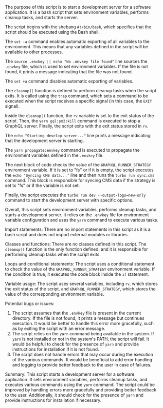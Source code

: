 The purpose of this script is to start a development server for a software application. It is a bash script that sets environment variables, performs cleanup tasks, and starts the server.

The script begins with the shebang `#!/bin/bash`, which specifies that the script should be executed using the Bash shell.

The `set -a` command enables automatic exporting of all variables to the environment. This means that any variables defined in the script will be available to other processes.

The `source .envkey || echo "No .envkey file found"` line sources the `.envkey` file, which is used to set environment variables. If the file is not found, it prints a message indicating that the file was not found.

The `set +a` command disables automatic exporting of variables.

The `cleanup()` function is defined to perform cleanup tasks when the script exits. It is called using the `trap` command, which sets a command to be executed when the script receives a specific signal (in this case, the `EXIT` signal).

Inside the `cleanup()` function, the `rv` variable is set to the exit status of the script. Then, the `yarn gql:pm2:kill` command is executed to stop a GraphQL server. Finally, the script exits with the exit status stored in `rv`.

The `echo "Starting develop server..."` line prints a message indicating that the development server is starting.

The `yarn propagate:envkey` command is executed to propagate the environment variables defined in the `.envkey` file.

The next block of code checks the value of the `GRAPHQL_RUNNER_STRATEGY` environment variable. If it is set to "fs" or if it is empty, the script executes the `echo "Syncing CMS data..."` line and then runs the `turbo run sync:cms` command. This block is responsible for syncing CMS data if the strategy is set to "fs" or if the variable is not set.

Finally, the script executes the `turbo run dev --output-logs=new-only` command to start the development server with specific options.

Overall, this script sets environment variables, performs cleanup tasks, and starts a development server. It relies on the `.envkey` file for environment variable configuration and uses the `yarn` command to execute various tasks.

Import statements: There are no import statements in this script as it is a bash script and does not import external modules or libraries.

Classes and functions: There are no classes defined in this script. The `cleanup()` function is the only function defined, and it is responsible for performing cleanup tasks when the script exits.

Loops and conditional statements: The script uses a conditional statement to check the value of the `GRAPHQL_RUNNER_STRATEGY` environment variable. If the condition is true, it executes the code block inside the `if` statement.

Variable usage: The script uses several variables, including `rv`, which stores the exit status of the script, and `GRAPHQL_RUNNER_STRATEGY`, which stores the value of the corresponding environment variable.

Potential bugs or issues: 
1. The script assumes that the `.envkey` file is present in the current directory. If the file is not found, it prints a message but continues execution. It would be better to handle this error more gracefully, such as by exiting the script with an error message.
2. The script relies on the `yarn` command being available in the system. If `yarn` is not installed or not in the system's PATH, the script will fail. It would be helpful to check for the presence of `yarn` and provide instructions for installation if it is not found.
3. The script does not handle errors that may occur during the execution of the various commands. It would be beneficial to add error handling and logging to provide better feedback to the user in case of failures.

Summary: This script starts a development server for a software application. It sets environment variables, performs cleanup tasks, and executes various commands using the `yarn` command. The script could be improved by handling errors more gracefully and providing better feedback to the user. Additionally, it should check for the presence of `yarn` and provide instructions for installation if necessary.